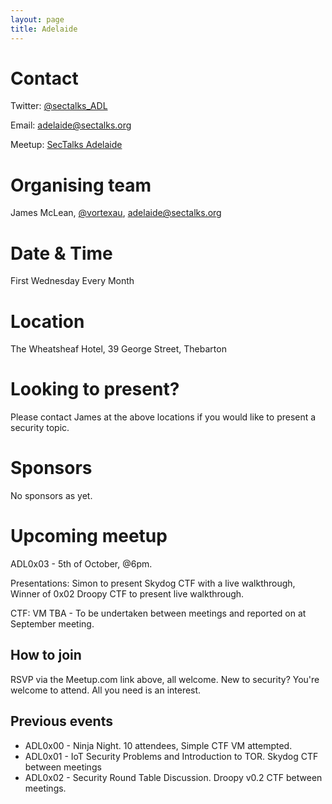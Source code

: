 ```yaml
---
layout: page
title: Adelaide
---
```


# Contact

Twitter: [@sectalks_ADL](https://twitter.com/sectalks_ADL)

Email: [adelaide@sectalks.org](mailto:adelaide@sectalks.org)

Meetup: [SecTalks Adelaide](http://www.meetup.com/SecTalks-Adelaide/)

# Organising team
James McLean, [@vortexau](https://twitter.com/vortexau), [adelaide@sectalks.org](mailto:adelaide@sectalks.org)

# Date & Time
First Wednesday Every Month

# Location
The Wheatsheaf Hotel, 39 George Street, Thebarton

# Looking to present?
Please contact James at the above locations if you would like to present a security topic.

# Sponsors
No sponsors as yet.

# Upcoming meetup
ADL0x03 - 5th of October, @6pm. 

Presentations: Simon to present Skydog CTF with a live walkthrough, Winner of 0x02 Droopy CTF to present live walkthrough.

CTF: VM TBA - To be undertaken between meetings and reported on at September meeting.

## How to join
RSVP via the Meetup.com link above, all welcome.
New to security? You're welcome to attend. All you need is an interest.

## Previous events

* ADL0x00 - Ninja Night. 10 attendees, Simple CTF VM attempted.
* ADL0x01 - IoT Security Problems and Introduction to TOR. Skydog CTF between meetings
* ADL0x02 - Security Round Table Discussion. Droopy v0.2 CTF between meetings.
